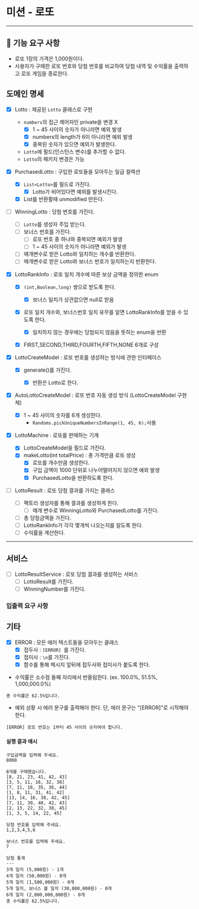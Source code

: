 # 미션 - 로또

---

## 🚀 기능 요구 사항

- 로또 1장의 가격은 1,000원이다.
- 사용자가 구매한 로또 번호와 당첨 번호를 비교하여 당첨 내역 및 수익률을 출력하고 로또 게임을 종료한다.

## 도메인 명세

- [x] Lotto : 제공된 `Lotto` 클래스로 구현
    - `numbers`의 접근 제어자인 private을 변경 X
        - [x] 1 ~ 45 사이의 숫자가 아니라면 예외 발생
        - [x] numbers의 length가 6이 아니라면 예외 발생
        - [x] 중복된 숫자가 있으면 예외가 발생한다.
    - `Lotto`에 필드(인스턴스 변수)를 추가할 수 없다.
    - `Lotto`의 패키지 변경은 가능

- [x] PurchasedLotto : 구입한 로또들을 모아두는 일급 컬렉션
    - [x] `List<Lotto>`를 필드로 가진다.
        - [x] Lotto가 비어있다면 예외를 발생시킨다.
    - [x] List<Lotto>를 반환활때 unmodified 만든다.

- [ ] WinningLotto : 당첨 번호를 가진다.
    - [ ] `Lotto`를 생성자 주입 받는다.
    - [ ] 보너스 번호를 가진다.
        - [ ] 로또 번호 중 하나와 중복되면 예외가 발생
        - [ ] 1 ~ 45 사이의 숫자가 아니라면 예외가 발생
    - [ ] 매개변수로 받은 Lotto와 일치하는 개수를 반환한다.
    - [ ] 매개변수로 받은 Lotto와 보너스 번호가 일치하는지 반환한다.

- [x] LottoRankInfo : 로또 일치 개수에 따른 보상 금액을 정의한 enum
    - [x] `(int,Boolean,long)` 쌍으로 받도록 한다.
        - [x] 보너스 일치가 상관없으면 null로 받음
    - [x] 로또 일치 개수와, 보너스번호 일치 유무를 알면 LottoRankInfo를 얻을 수 있도록 한다.
        - [x] 일치하지 않는 경우에는 당첨되지 않음을 뜻하는 enum을 반환
    - [x] FIRST,SECOND,THIRD,FOURTH,FIFTH,NONE 6개로 구성


- [x] LottoCreateModel : 로또 번호를 생성하는 방식에 관한 인터페이스
    - [x] generate()를 가진다.
        - [x] 반환은 Lotto로 한다.


- [x] AutoLottoCreateModel : 로또 번호 자동 생성 방식 (LottoCreateModel 구현체)
    - [x] 1 ~ 45 사이의 숫자를 6개 생성한다.
        - `Randoms.pickUniqueNumbersInRange(1, 45, 6);`사용

- [x] LottoMachine : 로또를 판매하는 기계
    - [x] LottoCreateModel을 필드로 가진다.
    - [x] makeLotto(int totalPrice) : 총 가격만큼 로또 생성
        - [x] 로또를 개수만큼 생성한다.
        - [x] 구입 금액이 1000 단위로 나누어떨어지지 않으면 예외 발생
        - [x] PurchasedLotto을 반환하도록 한다.

- [ ] LottoResult : 로또 당첨 결과를 가지는 클래스
    - [ ] 팩토리 생성자를 통해 결과를 생성하게 한다.
        - [ ] 매개 변수로 WinningLotto와 PurchasedLotto를 가진다.
    - [ ] 총 당첨금액을 가진다.
    - [ ] LottoRankInfo가 각각 몇개씩 나오는지를 알도록 한다.
    - [ ] 수익률을 계산한다.

---

## 서비스

- [ ] LottoResultService : 로또 당첨 결과를 생성하는 서비스
    - [ ] LottoResult를 가진다.
    - [ ] WinningNumber를 가진다.

### 입출력 요구 사항

## 기타

- [x] ERROR : 모든 에러 텍스트들을 모아두는 클래스
    - [x] 접두사 : `[ERROR] `를 가진다.
    - [x] 접미사 : `\n`를 가진다.
    - [x] 함수를 통해 메시지 앞뒤에 접두사와 접미사가 붙도록 한다.
- 수익률은 소수점 둘째 자리에서 반올림한다. (ex. 100.0%, 51.5%, 1,000,000.0%)

```
총 수익률은 62.5%입니다.
```

- 예외 상황 시 에러 문구를 출력해야 한다. 단, 에러 문구는 "[ERROR]"로 시작해야 한다.

```
[ERROR] 로또 번호는 1부터 45 사이의 숫자여야 합니다.
```

#### 실행 결과 예시

```
구입금액을 입력해 주세요.
8000

8개를 구매했습니다.
[8, 21, 23, 41, 42, 43] 
[3, 5, 11, 16, 32, 38] 
[7, 11, 16, 35, 36, 44] 
[1, 8, 11, 31, 41, 42] 
[13, 14, 16, 38, 42, 45] 
[7, 11, 30, 40, 42, 43] 
[2, 13, 22, 32, 38, 45] 
[1, 3, 5, 14, 22, 45]

당첨 번호를 입력해 주세요.
1,2,3,4,5,6

보너스 번호를 입력해 주세요.
7

당첨 통계
---
3개 일치 (5,000원) - 1개
4개 일치 (50,000원) - 0개
5개 일치 (1,500,000원) - 0개
5개 일치, 보너스 볼 일치 (30,000,000원) - 0개
6개 일치 (2,000,000,000원) - 0개
총 수익률은 62.5%입니다.
```